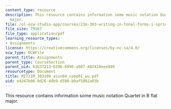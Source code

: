 ```yaml
---
content_type: resource
description: This resource contains information some music notation Quartet in B flat
  major.
file: /ol-ocw-studio-app/courses/21m-303-writing-in-tonal-forms-i-spring-2009/e4247b060d264db9d500b0af5802a03b_MIT21M_303s09_assn04_comp01_wu.pdf
file_size: 79167
file_type: application/pdf
learning_resource_types:
- Assignments
license: https://creativecommons.org/licenses/by-nc-sa/4.0/
ocw_type: OCWFile
parent_title: Assignments
parent_type: CourseSection
parent_uid: 61637213-6296-6990-a987-482419eee840
resourcetype: Document
title: MIT21M_303s09_assn04_comp01_wu.pdf
uid: e4247b06-0d26-4db9-d500-b0af5802a03b
---
```

This resource contains information some music notation Quartet in B flat major.